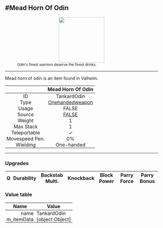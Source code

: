 <meta property="og:title" content="Mead Horn of Odin - MoreValheim" /><meta property="og:type" content="website" /><meta property="og:image" content="/assets/mead_horn_of_odin.png" /><meta property="og:description" content="Mead Horn of Odin is an item found in Valheim." /><meta name="theme-color" content="#546D78"><meta name="twitter:card" content="summary_large_image">
#Mead Horn Of Odin
-------------
<style>img {width:20px;}.tb {width:150px;display: block;margin-left: auto;margin-right: auto;}</style>

<style>.md-typeset table:not([class]) th:not([align]) {min-width:unset!important;}</style>
<style>td{padding:0em 0.3em!important;text-align:center!important;border-left:.05rem solid var(--md-default-fg-color--lightest)}</style>

<style>th{padding:0.1em 0.3em!important;text-align:center!important;font-weight:bold}</style>

<style>pre{text-align:right!important}</style>
<style>table tr td:first-child {border-left: 0;};</style>

<figure><img src="/assets/mead_horn_of_odin.png" class="tb" /><figcaption><small>Odin's finest warriors deserve the finest drinks.</small></figcaption></figure>

-------------

Mead horn of odin is an item found in Valheim.

|        | Mead Horn Of Odin              |
| ----------- | ------------------------------------ |
| ID |TankardOdin
| Type | [Onehandedweapon](../../types/onehandedweapon)
| Usage | FALSE<br>
| Source | [FALSE](../../items/false)
| Weight | 1 |
| Max Stack | 1 |
| Teleportable | ✓
| Movespeed Pen. | 0%
| Wielding | One-handed


-------------

### Upgrades
| Q | Durability | Backstab Multi. | Knockback | Block Power | Parry Force | Parry Bonus
| - | - | - | - | - | - | - 


### Value table
| Name | Value
| - | - |
| <div style="text-align:right">name</div> | <div style="text-align:left">TankardOdin</div> | 
| <div style="text-align:right">m_itemData</div> | <div style="text-align:left">[object Object]</div> | 